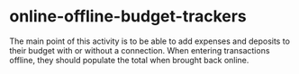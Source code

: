 # online-offline-budget-trackers

The main point of this activity is to be able to add expenses and deposits to their budget with or without a connection. When entering transactions offline, they should populate the total when brought back online.

